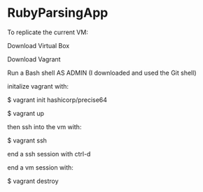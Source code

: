 # RubyParsingApp

To replicate the current VM:

Download Virtual Box

Download Vagrant

Run a Bash shell AS ADMIN (I downloaded and used the Git shell)

  initalize vagrant with:
  
  $ vagrant init hashicorp/precise64
  
  $ vagrant up
  
then ssh into the vm with:

  $ vagrant ssh
  
end a ssh session with ctrl-d

end a vm session with:

  $ vagrant destroy
  
